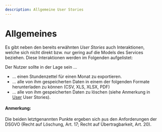 ```yaml
---
description: Allgemeine User Stories
---
```


# Allgemeines

Es gibt neben den bereits erwähnten *User Stories* auch Interaktionen, welche sich nicht direkt bzw. nur gering auf die Models des Services beziehen. Diese Interaktionen werden im Folgenden aufgelistet:

Der Nutzer sollte in der Lage sein ...

* ... einen Stundenzettel für einen Monat zu exportieren.
* ... alle von ihm gespeicherten Daten in einem der folgenden Formate herunterladen zu können (CSV, XLS, XLSX, PDF)
* ... alle von ihm gespeicherten Daten zu löschen (siehe Anmerkung in [User](users.md) User Stories).

#### Anmerkung:
Die beiden letztgenannten Punkte ergeben sich aus den Anforderungen der DSGVO (Recht auf Löschung, Art. 17; Recht auf Übertragbarkeit, Art. 20).
